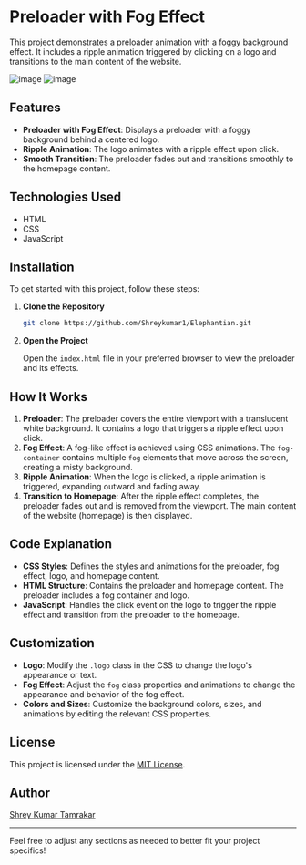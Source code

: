 # Preloader with Fog Effect

This project demonstrates a preloader animation with a foggy background effect. It includes a ripple animation triggered by clicking on a logo and transitions to the main content of the website.

![image](https://github.com/user-attachments/assets/17e6eb45-b793-4422-82a4-c00d66d3ad41)
![image](https://github.com/user-attachments/assets/4a56ffb8-2d77-4e20-a4fc-b15dfc9ca3fd)

## Features

- **Preloader with Fog Effect**: Displays a preloader with a foggy background behind a centered logo.
- **Ripple Animation**: The logo animates with a ripple effect upon click.
- **Smooth Transition**: The preloader fades out and transitions smoothly to the homepage content.

## Technologies Used

- HTML
- CSS
- JavaScript

## Installation

To get started with this project, follow these steps:

1. **Clone the Repository**

   ```bash
   git clone https://github.com/Shreykumar1/Elephantian.git
   ```
2. **Open the Project**

   Open the `index.html` file in your preferred browser to view the preloader and its effects.

## How It Works

1. **Preloader**: The preloader covers the entire viewport with a translucent white background. It contains a logo that triggers a ripple effect upon click.
2. **Fog Effect**: A fog-like effect is achieved using CSS animations. The `fog-container` contains multiple `fog` elements that move across the screen, creating a misty background.
3. **Ripple Animation**: When the logo is clicked, a ripple animation is triggered, expanding outward and fading away.
4. **Transition to Homepage**: After the ripple effect completes, the preloader fades out and is removed from the viewport. The main content of the website (homepage) is then displayed.

## Code Explanation

- **CSS Styles**: Defines the styles and animations for the preloader, fog effect, logo, and homepage content.
- **HTML Structure**: Contains the preloader and homepage content. The preloader includes a fog container and logo.
- **JavaScript**: Handles the click event on the logo to trigger the ripple effect and transition from the preloader to the homepage.

## Customization

- **Logo**: Modify the `.logo` class in the CSS to change the logo's appearance or text.
- **Fog Effect**: Adjust the `fog` class properties and animations to change the appearance and behavior of the fog effect.
- **Colors and Sizes**: Customize the background colors, sizes, and animations by editing the relevant CSS properties.

## License

This project is licensed under the [MIT License](LICENSE).

## Author

[Shrey Kumar Tamrakar](https://github.com/ShreyKumar1)

---

Feel free to adjust any sections as needed to better fit your project specifics!